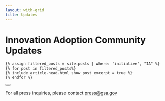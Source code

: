 ```yaml
---
layout: with-grid
title: Updates
---
```


# Innovation Adoption Community Updates

    {% assign filtered_posts = site.posts | where: 'initiative', "IA" %}
    {% for post in filtered_posts%}
    {% include article-head.html show_post_excerpt = true %}
    {% endfor %}

<button onclick="btt()" id="btt"></button>

For all press inquiries, please contact [press@gsa.gov](mailto:press@gsa.gov)
